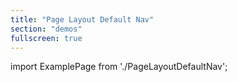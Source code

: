 ```yaml
---
title: "Page Layout Default Nav"
section: "demos"
fullscreen: true
---
```


import ExamplePage from './PageLayoutDefaultNav';

<ExamplePage />